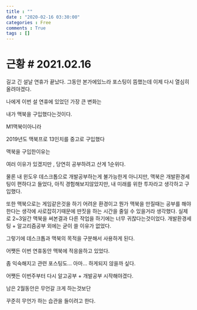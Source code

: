 ```yaml
---
title : ""
date : "2020-02-16 03:30:00"
categories : Free
comments : True
tags : []
---
```

# 근황 # 2021.02.16

길고 긴 설날 연휴가 끝났다.
그동안 본가에있느라 포스팅이 뜸했는데 
이제 다시 열심히 올려야겠다.

나에게 이번 설 연휴에 있었던 가장 큰 변화는

내가 맥북을 구입했다는것이다.

M1맥북이아니라

2019년도 맥북프로 13인치를 중고로 구입했다

맥북을 구입한이유는

여러 이유가 있겠지만 , 당연히 공부하려고 산게 1순위다.

물론 내 윈도우 데스크톱으로 개발공부하는게 불가능한게 아니지만, 맥북은 개발환경세팅이 편하다고 들었다, 아직 경험해보지않았지만, 내 미래를 위한 투자라고 생각하고 구입했다.

또한 맥북으로는 게임같은것을 하기 어려운 환경이고 뭔가 맥북을 만질때는 공부를 해야한다는 생각에 사로잡히기때문에 딴짓을 하는 시간을 줄일 수 있을거라 생각했다.
실제로 2~3일간 맥북을 써본결과 다른 작업을 하기에는 너무 귀찮다는것이었다. 개발환경세팅 + 알고리즘공부 외에는 굳이 쓸 이유가 없었다. 

그렇기에 데스크톱과 맥북의 목적을 구분해서 사용하게 된다.

어쨋든 이번 연휴동안 맥북에 적응을하고 있었다. 

좀 익숙해지고 관련 포스팅도... 아마... 하게되지 않을까 싶다.

어쨋든 이번주부터 다시 알고공부 + 개발공부 시작해야겠다.

남은 2월동안은 무언갈 크게 하는것보단 

꾸준히 무언가 하는 습관을 들이려고 한다. 

